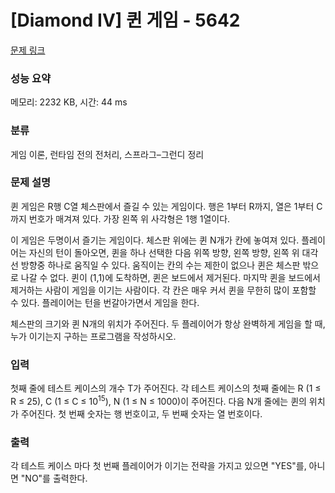 # [Diamond IV] 퀸 게임 - 5642 

[문제 링크](https://www.acmicpc.net/problem/5642) 

### 성능 요약

메모리: 2232 KB, 시간: 44 ms

### 분류

게임 이론, 런타임 전의 전처리, 스프라그–그런디 정리

### 문제 설명

<p>퀸 게임은 R행 C열 체스판에서 즐길 수 있는 게임이다. 행은 1부터 R까지, 열은 1부터 C까지 번호가 매겨져 있다. 가장 왼쪽 위 사각형은 1행 1열이다.</p>

<p>이 게임은 두명이서 즐기는 게임이다. 체스판 위에는 퀸 N개가 칸에 놓여져 있다. 플레이어는 자신의 턴이 돌아오면, 퀸을 하나 선택한 다음 위쪽 방향, 왼쪽 방향, 왼쪽 위 대각선 방향중 하나로 움직일 수 있다. 움직이는 칸의 수는 제한이 없으나 퀸은 체스판 밖으로 나갈 수 없다. 퀸이 (1,1)에 도착하면, 퀸은 보드에서 제거된다. 마지막 퀸을 보드에서 제거하는 사람이 게임을 이기는 사람이다. 각 칸은 매우 커서 퀸을 무한히 많이 포함할 수 있다. 플레이어는 턴을 번갈아가면서 게임을 한다. </p>

<p>체스판의 크기와 퀸 N개의 위치가 주어진다. 두 플레이어가 항상 완벽하게 게임을 할 때, 누가 이기는지 구하는 프로그램을 작성하시오.</p>

### 입력 

 <p>첫째 줄에 테스트 케이스의 개수 T가 주어진다. 각 테스트 케이스의 첫째 줄에는 R (1 ≤ R ≤ 25), C (1 ≤ C ≤ 10<sup>15</sup>), N (1 ≤ N ≤ 1000)이 주어진다. 다음 N개 줄에는 퀸의 위치가 주어진다. 첫 번째 숫자는 행 번호이고, 두 번째 숫자는 열 번호이다.</p>

### 출력 

 <p>각 테스트 케이스 마다 첫 번째 플레이어가 이기는 전략을 가지고 있으면 "YES"를, 아니면 "NO"를 출력한다.</p>

